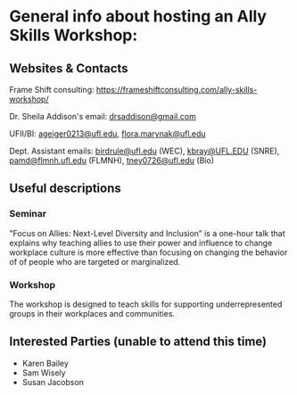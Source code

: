 # General info about hosting an Ally Skills Workshop:

## Websites & Contacts
Frame Shift consulting: <https://frameshiftconsulting.com/ally-skills-workshop/>

Dr. Sheila Addison's email: drsaddison@gmail.com

UFII/BI: ageiger0213@ufl.edu, flora.marynak@ufl.edu

Dept. Assistant emails: birdrule@ufl.edu (WEC), kbray@UFL.EDU (SNRE), pamd@flmnh.ufl.edu (FLMNH), tney0726@ufl.edu (Bio)

## Useful descriptions

### Seminar
"Focus on Allies: Next-Level Diversity and Inclusion” is a one-hour talk that explains why teaching allies to use their power and influence to change workplace culture is more effective than focusing on changing the behavior of of people who are targeted or marginalized.

### Workshop
The workshop is designed to teach skills for supporting underrepresented groups in their workplaces and communities.

## Interested Parties (unable to attend this time)
* Karen Bailey
* Sam Wisely
* Susan Jacobson